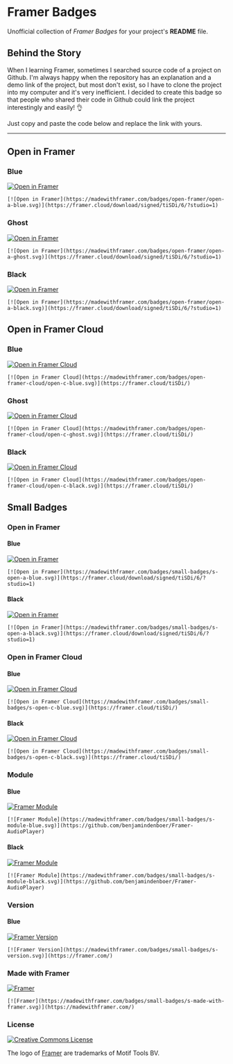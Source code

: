 # Framer Badges
Unofficial collection of *Framer Badges* for your project's **README** file.

## Behind the Story
When I learning Framer, sometimes I searched source code of a project on Github. I'm always happy when the repository has an explanation and a demo link of the project, but most don't exist, so I have to clone the project into my computer and it's very inefficient. I decided to create this badge so that people who shared their code in Github could link the project interestingly and easily! 👌

Just copy and paste the code below and replace the link with yours.

---

## Open in Framer

### Blue
[![Open in Framer](https://madewithframer.com/badges/open-framer/open-a-blue.svg)](https://framer.cloud/download/signed/tiSDi/6/?studio=1)  

`[![Open in Framer](https://madewithframer.com/badges/open-framer/open-a-blue.svg)](https://framer.cloud/download/signed/tiSDi/6/?studio=1)`

### Ghost
[![Open in Framer](https://madewithframer.com/badges/open-framer/open-a-ghost.svg)](https://framer.cloud/download/signed/tiSDi/6/?studio=1)  

`[![Open in Framer](https://madewithframer.com/badges/open-framer/open-a-ghost.svg)](https://framer.cloud/download/signed/tiSDi/6/?studio=1)`

### Black
[![Open in Framer](https://madewithframer.com/badges/open-framer/open-a-black.svg)](https://framer.cloud/download/signed/tiSDi/6/?studio=1)  

`[![Open in Framer](https://madewithframer.com/badges/open-framer/open-a-black.svg)](https://framer.cloud/download/signed/tiSDi/6/?studio=1)`  

## Open in Framer Cloud
### Blue
[![Open in Framer Cloud](https://madewithframer.com/badges/open-framer-cloud/open-c-blue.svg)](https://framer.cloud/tiSDi/)  

`[![Open in Framer Cloud](https://madewithframer.com/badges/open-framer-cloud/open-c-blue.svg)](https://framer.cloud/tiSDi/)`

### Ghost
[![Open in Framer Cloud](https://madewithframer.com/badges/open-framer-cloud/open-c-ghost.svg)](https://framer.cloud/tiSDi/)  

`[![Open in Framer Cloud](https://madewithframer.com/badges/open-framer-cloud/open-c-ghost.svg)](https://framer.cloud/tiSDi/)`

### Black
[![Open in Framer Cloud](https://madewithframer.com/badges/open-framer-cloud/open-c-black.svg)](https://framer.cloud/tiSDi/)  

`[![Open in Framer Cloud](https://madewithframer.com/badges/open-framer-cloud/open-c-black.svg)](https://framer.cloud/tiSDi/)`  

## Small Badges

### Open in Framer
#### Blue
[![Open in Framer](https://madewithframer.com/badges/small-badges/s-open-a-blue.svg)](https://framer.cloud/download/signed/tiSDi/6/?studio=1)

`[![Open in Framer](https://madewithframer.com/badges/small-badges/s-open-a-blue.svg)](https://framer.cloud/download/signed/tiSDi/6/?studio=1)`

#### Black
[![Open in Framer](https://madewithframer.com/badges/small-badges/s-open-a-black.svg)](https://framer.cloud/download/signed/tiSDi/6/?studio=1)

`[![Open in Framer](https://madewithframer.com/badges/small-badges/s-open-a-black.svg)](https://framer.cloud/download/signed/tiSDi/6/?studio=1)`

### Open in Framer Cloud
#### Blue
[![Open in Framer Cloud](https://madewithframer.com/badges/small-badges/s-open-c-blue.svg)](https://framer.cloud/tiSDi/)  

`[![Open in Framer Cloud](https://madewithframer.com/badges/small-badges/s-open-c-blue.svg)](https://framer.cloud/tiSDi/)`

#### Black
[![Open in Framer Cloud](https://madewithframer.com/badges/small-badges/s-open-c-black.svg)](https://framer.cloud/tiSDi/)

`[![Open in Framer Cloud](https://madewithframer.com/badges/small-badges/s-open-c-black.svg)](https://framer.cloud/tiSDi/)`

### Module
#### Blue
[![Framer Module](https://madewithframer.com/badges/small-badges/s-module-blue.svg)](https://github.com/benjamindenboer/Framer-AudioPlayer)

`[![Framer Module](https://madewithframer.com/badges/small-badges/s-module-blue.svg)](https://github.com/benjamindenboer/Framer-AudioPlayer)`

#### Black
[![Framer Module](https://madewithframer.com/badges/small-badges/s-module-black.svg)](https://github.com/benjamindenboer/Framer-AudioPlayer)

`[![Framer Module](https://madewithframer.com/badges/small-badges/s-module-black.svg)](https://github.com/benjamindenboer/Framer-AudioPlayer)`

### Version
#### Blue
[![Framer Version](https://madewithframer.com/badges/small-badges/s-version.svg)](https://framer.com/)

`[![Framer Version](https://madewithframer.com/badges/small-badges/s-version.svg)](https://framer.com/)`

### Made with Framer
[![Framer](https://madewithframer.com/badges/small-badges/s-made-with-framer.svg)](https://madewithframer.com/)

`[![Framer](https://madewithframer.com/badges/small-badges/s-made-with-framer.svg)](https://madewithframer.com/)`

### License
<a rel="license" href="http://creativecommons.org/licenses/by/4.0/"><img alt="Creative Commons License" style="border-width:0" src="https://i.creativecommons.org/l/by/4.0/88x31.png" /></a><br />

The logo of <a href="https://framer.com/">Framer</a> are trademarks of Motif Tools BV.
